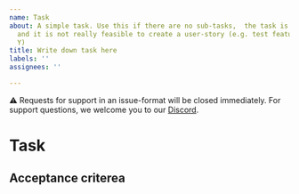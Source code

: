```yaml
---
name: Task
about: A simple task. Use this if there are no sub-tasks,  the task is clearly defined
  and it is not really feasible to create a user-story (e.g. test feature X, fix bug
  Y)
title: Write down task here
labels: ''
assignees: ''

---
```


⚠️ Requests for support in an issue-format will be closed immediately. For support questions, we welcome you to our [Discord](https://discord.gg/XGNBEKktkD).

<!-- A (draft) PR always references the task it belongs to. -->
# Task

## Acceptance criterea
<!-- how to verify when this task is completed? -->
